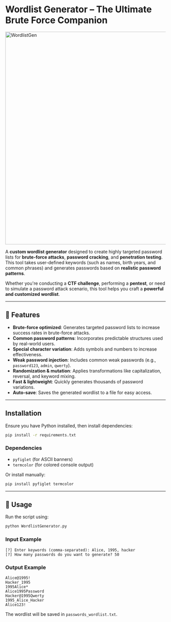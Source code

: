 


# Wordlist Generator – The Ultimate Brute Force Companion  
<img width="666" alt="WordlistGen" src="https://github.com/user-attachments/assets/99f7efbf-a7b9-4673-b1a0-6819409076b0" />



A **custom wordlist generator** designed to create highly targeted password lists for **brute-force attacks**, **password cracking**, and **penetration testing**. This tool takes user-defined keywords (such as names, birth years, and common phrases) and generates passwords based on **realistic password patterns**.  

Whether you're conducting a **CTF challenge**, performing a **pentest**, or need to simulate a password attack scenario, this tool helps you craft a **powerful and customized wordlist**.  

---

## 🎯 Features  

- **Brute-force optimized**: Generates targeted password lists to increase success rates in brute-force attacks.  
- **Common password patterns**: Incorporates predictable structures used by real-world users.  
- **Special character variation**: Adds symbols and numbers to increase effectiveness.  
- **Weak password injection**: Includes common weak passwords (e.g., `password123`, `admin`, `qwerty`).  
- **Randomization & mutation**: Applies transformations like capitalization, reversal, and keyword mixing.  
- **Fast & lightweight**: Quickly generates thousands of password variations.  
- **Auto-save**: Saves the generated wordlist to a file for easy access.  

---

## Installation  

Ensure you have Python installed, then install dependencies:  

```bash
pip install -r requirements.txt
```

### Dependencies  
- `pyfiglet` (for ASCII banners)  
- `termcolor` (for colored console output)  

Or install manually:  
```bash
pip install pyfiglet termcolor
```

---

## 📌 Usage  

Run the script using:  
```bash
python WordlistGenerator.py
```

### Input Example  
```plaintext
[?] Enter keywords (comma-separated): Alice, 1995, hacker  
[?] How many passwords do you want to generate? 50
```

### Output Example  
```
Alice@1995!
Hacker_1995
1995Alice*
Alice1995Password
Hacker@1995Qwerty
1995_Alice_Hacker
Alice123!
```
The wordlist will be saved in `passwords_wordlist.txt`.  

